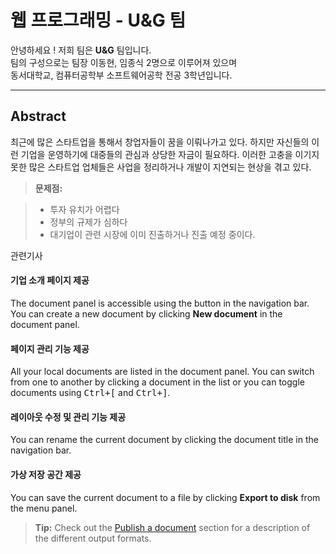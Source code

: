 웹 프로그래밍 - U&G 팀
===================

안녕하세요 ! 저희 팀은 **U&G** 팀입니다.<br>
팀의 구성으로는 팀장 이동현, 임종식 2명으로 이루어져 있으며<br>
동서대학교, 컴퓨터공학부 소프트웨어공학 전공 3학년입니다.<br>

----------
Abstract
-----------
최근에  많은 스타트업을 통해서 창업자들이 꿈을 이뤄나가고 있다. 하지만 자신들의 이런 기업을 운영하기에 대중들의 관심과 상당한 자금이 필요하다. 이러한 고충을 이기지 못한 많은 스타트업 업체들은 사업을 정리하거나 개발이 지연되는 현상을 겪고 있다. 

> **문제점:**

> - 투자 유치가 어렵다
> - 정부의 규제가 심하다
> - 대기업이 관련 시장에 이미 진출하거나 진출 예정 중이다.

관련기사

#### <i class="icon-file"></i> 기업 소개 페이지 제공 

The document panel is accessible using the <i class="icon-folder-open"></i> button in the navigation bar. You can create a new document by clicking <i class="icon-file"></i> **New document** in the document panel.

#### <i class="icon-folder-open"></i> 페이지 관리 기능 제공

All your local documents are listed in the document panel. You can switch from one to another by clicking a document in the list or you can toggle documents using <kbd>Ctrl+[</kbd> and <kbd>Ctrl+]</kbd>.

#### <i class="icon-pencil"></i> 레이아웃 수정 및 관리 기능 제공

You can rename the current document by clicking the document title in the navigation bar.

#### <i class="icon-hdd"></i>가상 저장 공간 제공

You can save the current document to a file by clicking <i class="icon-hdd"></i> **Export to disk** from the <i class="icon-provider-stackedit"></i> menu panel.

> **Tip:** Check out the [<i class="icon-upload"></i> Publish a document](#publish-a-document) section for a description of the different output formats.

